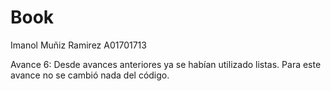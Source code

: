 # Book

Imanol Muñiz Ramirez A01701713

Avance 6: Desde avances anteriores ya se habían utilizado listas. Para este avance no se cambió nada del código. 
